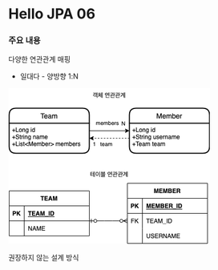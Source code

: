 # Hello JPA 06

### 주요 내용
 다양한 연관관계 매핑  
 - 일대다 - 양방향 1:N

![양방향 일대다](images/IMG_01.png)

권장하지 않는 설계 방식